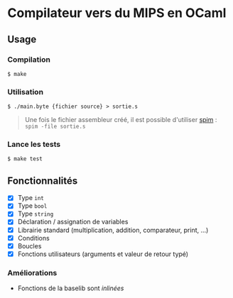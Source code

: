 # Compilateur vers du MIPS en OCaml

## Usage

### Compilation

```
$ make
```

### Utilisation

```
$ ./main.byte {fichier source} > sortie.s
```

> Une fois le fichier assembleur créé, il est possible d'utiliser
> [spim](https://sourceforge.net/projects/spimsimulator/) : `spim -file sortie.s`

### Lance les tests

```
$ make test
```

## Fonctionnalités

-   [x] Type `int`
-   [x] Type `bool`
-   [x] Type `string`
-   [x] Déclaration / assignation de variables
-   [x] Librairie standard (multiplication, addition, comparateur, print, ...)
-   [x] Conditions
-   [x] Boucles
-   [x] Fonctions utilisateurs (arguments et valeur de retour typé)
    <!-- -   [ ] Allocation mémoire (`malloc`) -->
    <!-- -   [ ] Pointeurs -->
    <!-- -   [ ] Listes + fonctions écrites dans notre language pour gérer ses listes -->
    <!-- -   [ ] Structures -->

### Améliorations

-   Fonctions de la baselib sont _inlinées_
